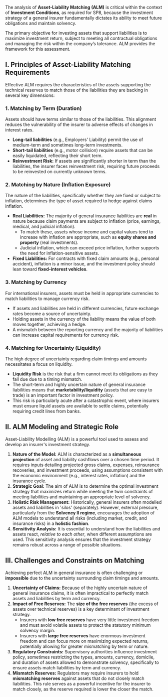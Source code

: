 The analysis of **Asset-Liability Matching (ALM)** is critical within the context of **Investment Conditions**, as required for SP8, because the investment strategy of a general insurer fundamentally dictates its ability to meet future obligations and maintain solvency.

The primary objective for investing assets that support liabilities is to maximize investment return, subject to meeting all contractual obligations and managing the risk within the company’s tolerance. ALM provides the framework for this assessment.

## **I. Principles of Asset-Liability Matching Requirements**

Effective ALM requires the characteristics of the assets supporting the technical reserves to match those of the liabilities they are backing in several key dimensions:

### **1\. Matching by Term (Duration)**

Assets should have terms similar to those of the liabilities. This alignment reduces the vulnerability of the insurer to adverse effects of changes in interest rates.

* **Long-tail liabilities** (e.g., Employers' Liability) permit the use of medium-term and sometimes long-term investments.  
* **Short-tail liabilities** (e.g., motor collision) require assets that can be easily liquidated, reflecting their short term.  
* **Reinvestment Risk:** If assets are significantly shorter in term than the liabilities, the insurer faces reinvestment risk, requiring future proceeds to be reinvested on currently unknown terms.

### **2\. Matching by Nature (Inflation Exposure)**

The nature of the liabilities, specifically whether they are fixed or subject to inflation, determines the type of asset required to hedge against claims inflation.

* **Real Liabilities:** The majority of general insurance liabilities are **real** in nature because claim payments are subject to inflation (price, earnings, medical, and judicial inflation).  
  * To match these, assets whose income and capital values tend to increase with inflation are appropriate, such as **equity shares and property** (real investments).  
  * Judicial inflation, which can exceed price inflation, further supports the need for inflation-sensitive assets.  
* **Fixed Liabilities:** For contracts with fixed claim amounts (e.g., personal accident), inflation is a minor issue, and the investment policy should lean toward **fixed-interest vehicles**.

### **3\. Matching by Currency**

For international insurers, assets must be held in appropriate currencies to match liabilities to manage currency risk.

* If assets and liabilities are held in different currencies, future exchange rates become a source of uncertainty.  
* Holding assets in the currency of the liability means the value of both moves together, achieving a hedge.  
* A mismatch between the reporting currency and the majority of liabilities can increase capital requirements for currency risk.

### **4\. Matching for Uncertainty (Liquidity)**

The high degree of uncertainty regarding claim timings and amounts necessitates a focus on liquidity.

* **Liquidity Risk** is the risk that a firm cannot meet its obligations as they fall due due to a timing mismatch.  
* The short-term and highly uncertain nature of general insurance liabilities means that **marketability/liquidity** (assets that are easy to trade) is an important factor in investment policy.  
* This risk is particularly acute after a catastrophic event, where insurers must ensure liquid assets are available to settle claims, potentially requiring credit lines from banks.

## **II. ALM Modeling and Strategic Role**

Asset-Liability Modelling (ALM) is a powerful tool used to assess and develop an insurer's investment strategy.

1. **Nature of the Model:** ALM is characterized as a **simultaneous projection** of asset and liability cashflows over a chosen time period. It requires inputs detailing projected gross claims, expenses, reinsurance recoveries, and investment proceeds, using assumptions consistent with the economic environment (e.g., interest rates, inflation) and the insurance cycle.  
2. **Strategic Goal:** The aim of ALM is to determine the optimal investment strategy that maximizes return while meeting the twin constraints of meeting liabilities and maintaining an appropriate level of solvency.  
3. **Holistic Risk Management:** Historically, general insurers often modelled assets and liabilities in 'silos' (separately). However, external pressure, particularly from the **Solvency II regime**, encourages the adoption of ALM models to understand all risks (including market, credit, and insurance risks) in a **holistic fashion**.  
4. **Sensitivity Analysis:** It is essential to understand how the liabilities and assets react, *relative to each other*, when different assumptions are used. This sensitivity analysis ensures that the investment strategy remains robust across a range of possible situations.

## **III. Challenges and Constraints on Matching**

Achieving perfect ALM in general insurance is often challenging or **impossible** due to the uncertainty surrounding claim timings and amounts.

1. **Uncertainty of Claims:** Because of the highly uncertain nature of general insurance claims, it is often impractical to perfectly match assets and liabilities by term and currency.  
2. **Impact of Free Reserves:** The **size of the free reserves** (the excess of assets over technical reserves) is a key determinant of investment strategy.  
   * Insurers with **low free reserves** have very little investment freedom and must avoid volatile assets to protect the statutory minimum solvency margin.  
   * Insurers with **large free reserves** have enormous investment freedom and can focus more on maximizing expected returns, potentially allowing for greater mismatching by term or nature.  
3. **Regulatory Constraints:** Supervisory authorities influence investment policy, sometimes restricting the types, amounts, currency, domicile, and duration of assets allowed to demonstrate solvency, specifically to ensure assets match liabilities by term and currency.  
4. **Mismatch Reserves:** Regulators may require insurers to hold **mismatching reserves** against assets that do not closely match liabilities. This rule serves as a powerful incentive for the insurer to match closely, as the reserve required is lower the closer the match.

